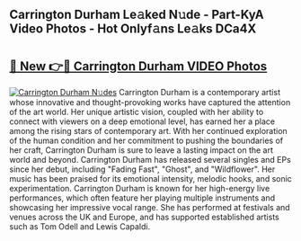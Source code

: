 ## Carrington Durham Le𝚊ked N𝚞de - Part-KyA Video Photos - Hot Onlyf𝚊ns Le𝚊ks DCa4X

# <h2><a href="http://ab83021.deff.icu/?id=Carrington+Durham">🔗 New 👉🔴 Carrington Durham VIDEO Photos</a></h2>

[![Carrington Durham N𝚞des](https://i.imgur.com/rIISA9y.gif)](http://ab83021.deff.icu/?id=Carrington+Durham)
Carrington Durham is a contemporary artist whose innovative and thought-provoking works have captured the attention of the art world. Her unique artistic vision, coupled with her ability to connect with viewers on a deep emotional level, has earned her a place among the rising stars of contemporary art. With her continued exploration of the human condition and her commitment to pushing the boundaries of her craft, Carrington Durham is sure to leave a lasting impact on the art world and beyond. Carrington Durham has released several singles and EPs since her debut, including "Fading Fast", "Ghost", and "Wildflower". Her music has been praised for its emotional intensity, melodic hooks, and sonic experimentation. Carrington Durham is known for her high-energy live performances, which often feature her playing multiple instruments and showcasing her impressive vocal range. She has performed at festivals and venues across the UK and Europe, and has supported established artists such as Tom Odell and Lewis Capaldi.
